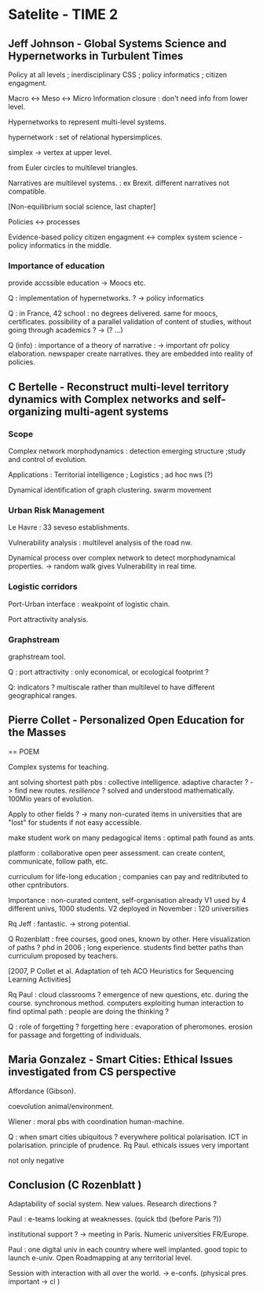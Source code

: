 
# Satelite - TIME 2

## Jeff Johnson - Global Systems Science and Hypernetworks in Turbulent Times

Policy at all levels ; inerdisciplinary CSS ; policy informatics ; citizen engagment.

Macro <-> Meso <-> Micro
Information closure : don't need info from lower level.

Hypernetworks to represent multi-level systems.

hypernetwork : set of relational hypersimplices.

simplex -> vertex at upper level.

from Euler circles to multilevel triangles.

Narratives are multilevel systems. : ex Brexit. different narratives not compatible.

[Non-equilibrium social science, last chapter]

Policies <-> processes

Evidence-based policy citizen engagment <-> complex system science - policy informatics in the middle.


### Importance of education

provide accssible education -> Moocs etc.


Q : implementation of hypernetworks. ? -> policy informatics

Q : in France, 42 school : no degrees delivered. same for moocs, certificates. possibility of a parallel validation of content of studies, without going through academics ?
-> (? ...)

Q (info) : importance of a theory of narrative : -> important ofr policy elaboration. newspaper create narratives. they are embedded into reality of policies.


## C Bertelle - Reconstruct multi-level territory dynamics with Complex networks and self-organizing multi-agent systems

### Scope

Complex network morphodynamics : detection emerging structure ;study and control of evolution.

Applications : Territorial intelligence ; Logistics ; ad hoc nws (?)

Dynamical identification of graph clustering.
swarm movement

### Urban Risk Management

Le Havre : 33 seveso establishments.

Vulnerability analysis : multilevel analysis of the road nw.

Dynamical process over complex network to detect morphodynamical properties.
-> random walk gives Vulnerability in real time.

### Logistic corridors

Port-Urban interface : weakpoint of logistic chain.

Port attractivity analysis.

### Graphstream

graphstream tool.

Q : port attractivity : only economical, or ecological footprint ?

Q: indicators ?
multiscale rather than multilevel to have different geographical ranges.



## Pierre Collet - Personalized Open Education for the Masses

== POEM

Complex systems for teaching.

ant solving shortest path pbs : collective intelligence.
adaptive character ? -> find new routes. *resilience* ?
solved and understood mathematically.
100Mio years of evolution.

Apply to other fields ?
-> many non-curated items in universities that are "lost" for students if not easy accessible.

make student work on many pedagogical items : optimal path found as ants.

platform : collaborative open peer assessment.
can create content, communicate, follow path, etc.

curriculum for life-long education ; companies can pay and reditributed to other cpntributors.

Importance : non-curated content, self-organisation
already V1 used by 4 different univs, 1000 students.
V2 deployed in November : 120 universities

Rq Jeff : fantastic.
-> strong potential.

Q Rozenblatt : free courses, good ones, known by other. Here visualization of paths ?
phd in 2006 ; long experience. students find better paths than curriculum proposed by teachers.

[2007, P Collet et al. Adaptation of teh ACO Heuristics for Sequencing Learning Activities]

Rq Paul : cloud classrooms ?
emergence of new questions, etc. during the course.
synchronous method.
computers exploiting human interaction to find optimal path : people are doing the thinking ?

Q : role of forgetting ? forgetting here : evaporation of pheromones. erosion for passage and forgetting of individuals.


## Maria Gonzalez - Smart Cities: Ethical Issues investigated from CS perspective

Affordance (Gibson).

coevolution animal/environment.

Wiener : moral pbs with coordination human-machine.

Q : when smart cities ubiquitous ?
everywhere political polarisation.
ICT in polarisation.
principle of prudence.
Rq Paul. ethicals issues very important

not only negative


## Conclusion (C Rozenblatt )

Adaptability of social system.
New values.
Research directions ?

Paul : e-teams looking at weaknesses. (quick tbd (before Paris ?))

institutional support ? -> meeting in Paris. Numeric universities FR/Europe.

Paul : one digital univ in each country where well implanted. good topic to launch e-univ. Open Roadmapping at any territorial level.

Session with interaction with all over the world. -> e-confs.
(physical pres. important -> cl )
